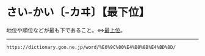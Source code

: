# さい‐かい〔‐カヰ〕【最下位】

地位や順位などが最も下であること。⇔[最上位](https://dictionary.goo.ne.jp/word/%E6%9C%80%E4%B8%8A%E4%BD%8D/#jn-246175)。

---
`https://dictionary.goo.ne.jp/word/%E6%9C%80%E4%B8%8B%E4%BD%8D/`